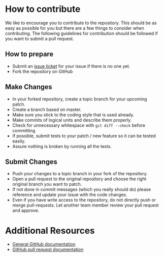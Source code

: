 # How to contribute

We like to encourage you to contribute to the repository.
This should be as easy as possible for you but there are a few things to consider when contributing.
The following guidelines for contribution should be followed if you want to submit a pull request.

## How to prepare

* Submit an [issue ticket](https://github.com/datreeio/node-datreeio/issues) for your issue if there is no one yet.
* Fork the repository on GitHub

## Make Changes

* In your forked repository, create a topic branch for your upcoming patch.
* Create a branch based on master.
* Make sure you stick to the coding style that is used already.
* Make commits of logical units and describe them properly.
* Check for unnecessary whitespace with `git diff --check` before committing
* If possible, submit tests to your patch / new feature so it can be tested easily.
* Assure nothing is broken by running all the tests.

## Submit Changes

* Push your changes to a topic branch in your fork of the repository.
* Open a pull request to the original repository and choose the right original branch you want to patch.
* If not done in commit messages (which you really should do) please reference and update your issue with the code changes. 
* Even if you have write access to the repository, do not directly push or merge pull-requests. Let another team member review your pull request and approve.

# Additional Resources

* [General GitHub documentation](http://help.github.com/)
* [GitHub pull request documentation](https://help.github.com/articles/about-pull-requests/)
